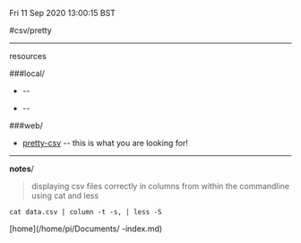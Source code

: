 Fri 11 Sep 2020 13:00:15 BST

#csv/pretty

_____


resources

###local/

* []() --  

* [](/home/pi/Documents/) -- 

###web/
  * [pretty-csv](https://www.stefaanlippens.net/pretty-csv.html) -- this is what you are looking for!
___

**notes**/



> displaying csv files correctly in columns from within the commandline using cat and less


    cat data.csv | column -t -s, | less -S
    
[home](/home/pi/Documents/ -index.md) 





